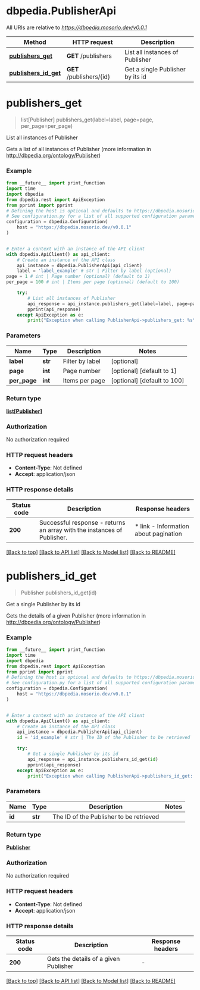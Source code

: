 # dbpedia.PublisherApi

All URIs are relative to *https://dbpedia.mosorio.dev/v0.0.1*

Method | HTTP request | Description
------------- | ------------- | -------------
[**publishers_get**](PublisherApi.md#publishers_get) | **GET** /publishers | List all instances of Publisher
[**publishers_id_get**](PublisherApi.md#publishers_id_get) | **GET** /publishers/{id} | Get a single Publisher by its id


# **publishers_get**
> list[Publisher] publishers_get(label=label, page=page, per_page=per_page)

List all instances of Publisher

Gets a list of all instances of Publisher (more information in http://dbpedia.org/ontology/Publisher)

### Example

```python
from __future__ import print_function
import time
import dbpedia
from dbpedia.rest import ApiException
from pprint import pprint
# Defining the host is optional and defaults to https://dbpedia.mosorio.dev/v0.0.1
# See configuration.py for a list of all supported configuration parameters.
configuration = dbpedia.Configuration(
    host = "https://dbpedia.mosorio.dev/v0.0.1"
)


# Enter a context with an instance of the API client
with dbpedia.ApiClient() as api_client:
    # Create an instance of the API class
    api_instance = dbpedia.PublisherApi(api_client)
    label = 'label_example' # str | Filter by label (optional)
page = 1 # int | Page number (optional) (default to 1)
per_page = 100 # int | Items per page (optional) (default to 100)

    try:
        # List all instances of Publisher
        api_response = api_instance.publishers_get(label=label, page=page, per_page=per_page)
        pprint(api_response)
    except ApiException as e:
        print("Exception when calling PublisherApi->publishers_get: %s\n" % e)
```

### Parameters

Name | Type | Description  | Notes
------------- | ------------- | ------------- | -------------
 **label** | **str**| Filter by label | [optional] 
 **page** | **int**| Page number | [optional] [default to 1]
 **per_page** | **int**| Items per page | [optional] [default to 100]

### Return type

[**list[Publisher]**](Publisher.md)

### Authorization

No authorization required

### HTTP request headers

 - **Content-Type**: Not defined
 - **Accept**: application/json

### HTTP response details
| Status code | Description | Response headers |
|-------------|-------------|------------------|
**200** | Successful response - returns an array with the instances of Publisher. |  * link - Information about pagination <br>  |

[[Back to top]](#) [[Back to API list]](../README.md#documentation-for-api-endpoints) [[Back to Model list]](../README.md#documentation-for-models) [[Back to README]](../README.md)

# **publishers_id_get**
> Publisher publishers_id_get(id)

Get a single Publisher by its id

Gets the details of a given Publisher (more information in http://dbpedia.org/ontology/Publisher)

### Example

```python
from __future__ import print_function
import time
import dbpedia
from dbpedia.rest import ApiException
from pprint import pprint
# Defining the host is optional and defaults to https://dbpedia.mosorio.dev/v0.0.1
# See configuration.py for a list of all supported configuration parameters.
configuration = dbpedia.Configuration(
    host = "https://dbpedia.mosorio.dev/v0.0.1"
)


# Enter a context with an instance of the API client
with dbpedia.ApiClient() as api_client:
    # Create an instance of the API class
    api_instance = dbpedia.PublisherApi(api_client)
    id = 'id_example' # str | The ID of the Publisher to be retrieved

    try:
        # Get a single Publisher by its id
        api_response = api_instance.publishers_id_get(id)
        pprint(api_response)
    except ApiException as e:
        print("Exception when calling PublisherApi->publishers_id_get: %s\n" % e)
```

### Parameters

Name | Type | Description  | Notes
------------- | ------------- | ------------- | -------------
 **id** | **str**| The ID of the Publisher to be retrieved | 

### Return type

[**Publisher**](Publisher.md)

### Authorization

No authorization required

### HTTP request headers

 - **Content-Type**: Not defined
 - **Accept**: application/json

### HTTP response details
| Status code | Description | Response headers |
|-------------|-------------|------------------|
**200** | Gets the details of a given Publisher |  -  |

[[Back to top]](#) [[Back to API list]](../README.md#documentation-for-api-endpoints) [[Back to Model list]](../README.md#documentation-for-models) [[Back to README]](../README.md)

